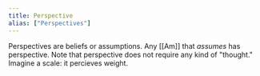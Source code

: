 ```yaml
---
title: Perspective
alias: ["Perspectives"]
---
```


Perspectives are beliefs or assumptions. Any [[Am]] that *assumes* has perspective. Note that perspective does not require any kind of "thought." Imagine a scale: it percieves weight.
